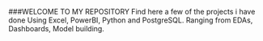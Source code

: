###WELCOME TO MY REPOSITORY
Find here a few of the projects i have done Using Excel, PowerBI, Python and PostgreSQL. Ranging from EDAs, Dashboards, Model building.
